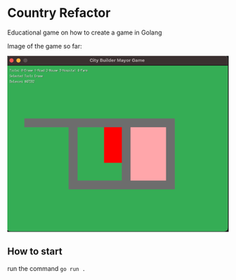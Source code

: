 # Country Refactor

Educational game on how to create a game in Golang

Image of the game so far:

![GitHub Logo](https://github.com/rafaelmchaves/country-refactor/blob/main/game-image.png)

## How to start

run the command ``go run .``

